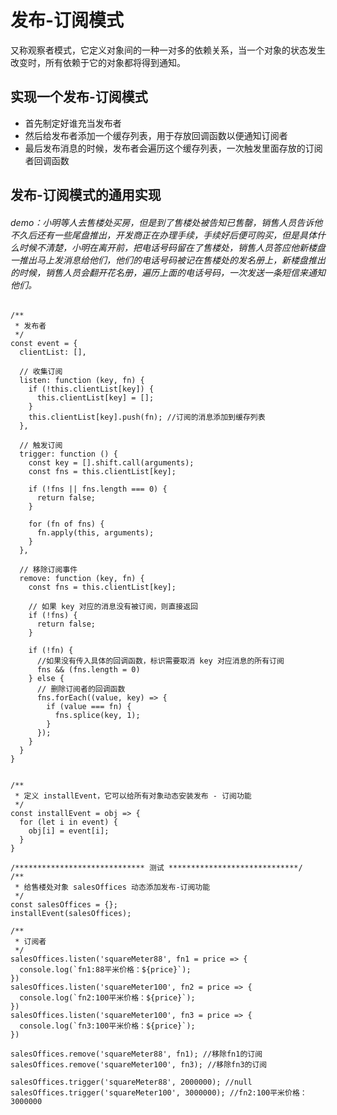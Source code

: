 # 发布-订阅模式

又称观察者模式，它定义对象间的一种一对多的依赖关系，当一个对象的状态发生改变时，所有依赖于它的对象都将得到通知。

## 实现一个发布-订阅模式

- 首先制定好谁充当发布者
- 然后给发布者添加一个缓存列表，用于存放回调函数以便通知订阅者
- 最后发布消息的时候，发布者会遍历这个缓存列表，一次触发里面存放的订阅者回调函数

## 发布-订阅模式的通用实现

###### demo：小明等人去售楼处买房，但是到了售楼处被告知已售罄，销售人员告诉他不久后还有一些尾盘推出，开发商正在办理手续，手续好后便可购买，但是具体什么时候不清楚，小明在离开前，把电话号码留在了售楼处，销售人员答应他新楼盘一推出马上发消息给他们，他们的电话号码被记在售楼处的发名册上，新楼盘推出的时候，销售人员会翻开花名册，遍历上面的电话号码，一次发送一条短信来通知他们。

```
/**
 * 发布者
 */
const event = {
  clientList: [],

  // 收集订阅
  listen: function (key, fn) {
    if (!this.clientList[key]) {
      this.clientList[key] = [];
    }
    this.clientList[key].push(fn); //订阅的消息添加到缓存列表
  },

  // 触发订阅
  trigger: function () {
    const key = [].shift.call(arguments);
    const fns = this.clientList[key];

    if (!fns || fns.length === 0) {
      return false;
    }

    for (fn of fns) {
      fn.apply(this, arguments);
    }
  },

  // 移除订阅事件
  remove: function (key, fn) {
    const fns = this.clientList[key];

    // 如果 key 对应的消息没有被订阅，则直接返回
    if (!fns) {
      return false;
    }

    if (!fn) {
      //如果没有传入具体的回调函数，标识需要取消 key 对应消息的所有订阅
      fns && (fns.length = 0)
    } else {
      // 删除订阅者的回调函数
      fns.forEach((value, key) => {
        if (value === fn) {
          fns.splice(key, 1);
        }
      });
    }
  }
}


/**
 * 定义 installEvent，它可以给所有对象动态安装发布 - 订阅功能 
 */
const installEvent = obj => {
  for (let i in event) {
    obj[i] = event[i];
  }
}

/***************************** 测试 *****************************/ 
/**
 * 给售楼处对象 salesOffices 动态添加发布-订阅功能
 */
const salesOffices = {};
installEvent(salesOffices);

/**
 * 订阅者
 */
salesOffices.listen('squareMeter88', fn1 = price => {
  console.log(`fn1:88平米价格：${price}`);
})
salesOffices.listen('squareMeter100', fn2 = price => {
  console.log(`fn2:100平米价格：${price}`);
})
salesOffices.listen('squareMeter100', fn3 = price => {
  console.log(`fn3:100平米价格：${price}`);
})

salesOffices.remove('squareMeter88', fn1); //移除fn1的订阅
salesOffices.remove('squareMeter100', fn3); //移除fn3的订阅

salesOffices.trigger('squareMeter88', 2000000); //null
salesOffices.trigger('squareMeter100', 3000000); //fn2:100平米价格：3000000
```






